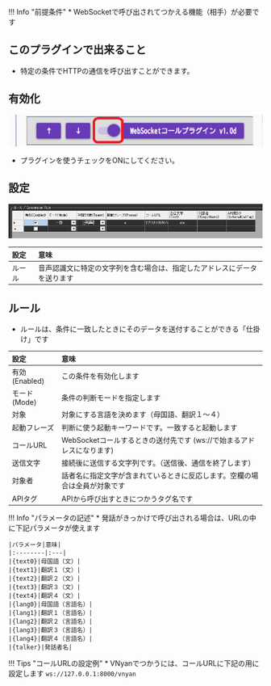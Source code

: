 !!! Info "前提条件"
    * WebSocketで呼び出されてつかえる機能（相手）が必要です

## このプラグインで出来ること

* 特定の条件でHTTPの通信を呼び出すことができます。

## 有効化

![ws](images/plugin_wscall_p1.png)

* プラグインを使うチェックをONにしてください。

## 設定

![ws](images/plugin_wscall_p2.png)

|設定|意味|
|:--|:---|
|ルール|音声認識文に特定の文字列を含む場合は、指定したアドレスにデータを送ります|

## ルール

* ルールは、条件に一致したときにそのデータを送付することができる「仕掛け」です

|設定|意味|
|:--|:---|
|有効(Enabled)|この条件を有効化します|
|モード(Mode)|条件の判断モードを指定します|
|対象|対象にする言語を決めます（母国語、翻訳１～４）|
|起動フレーズ|判断に使う起動キーワードです。一致すると起動します|
|コールURL|WebSocketコールするときの送付先です (ws://で始まるアドレスになります) |
|送信文字|接続後に送信する文字列です。（送信後、通信を終了します）|
|対象者|話者名に指定文字が含まれているときに反応します。空欄の場合は全員が対象です|
|APIタグ|APIから呼び出すときにつかうタグ名です|

!!! Info "パラメータの記述"
    * 発話がきっかけで呼び出される場合は、URLの中に下記パラメータが使えます

    |パラメータ|意味|
    |:--------|:---|
    |{text0}|母国語（文）|
    |{text1}|翻訳１（文）|
    |{text2}|翻訳２（文）|
    |{text3}|翻訳３（文）|
    |{text4}|翻訳４（文）|
    |{lang0}|母国語（言語名）|
    |{lang1}|翻訳１（言語名）|
    |{lang2}|翻訳２（言語名）|
    |{lang3}|翻訳３（言語名）|
    |{lang4}|翻訳４（言語名）|
    |{talker}|発話者名|

!!! Tips "コールURLの設定例"
    * VNyanでつかうには、コールURLに下記の用に設定します
    ```ws://127.0.0.1:8000/vnyan```




